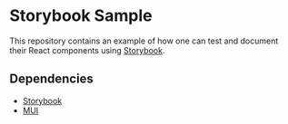 # Storybook Sample  

This repository contains an example of how one can test and document their React components using [Storybook](https://storybook.js.org/).

## Dependencies

- [Storybook](https://storybook.js.org/)
- [MUI](https://mui.com/)
